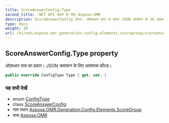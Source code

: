 ```yaml
---
title: ScoreAnswerConfig.Type
second_title: .NET API संदर्भ के लिए Aspose.OMR
description: ScoreAnswerConfig संपत्त. ओएमआर तत्व क प्रकर JSON क्रमंकन के लए आवश्यक फ़ल्ड
type: docs
weight: 30
url: /hi/net/aspose.omr.generation.config.elements.scoregroup/scoreanswerconfig/type/
---
```

## ScoreAnswerConfig.Type property

ओएमआर तत्व का प्रकार। JSON क्रमांकन के लिए आवश्यक फ़ील्ड।

```csharp
public override ConfigType Type { get; set; }
```

### यह सभी देखें

* enum [ConfigType](../../../aspose.omr.generation.config.enums/configtype/)
* class [ScoreAnswerConfig](../)
* नाम स्थान [Aspose.OMR.Generation.Config.Elements.ScoreGroup](../../scoreanswerconfig/)
* सभा [Aspose.OMR](../../../)


